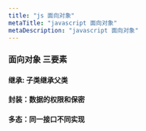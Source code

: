 ```yaml
---
title: "js 面向对象"
metaTitle: "javascript 面向对象"
metaDescription: "javascript 面向对象"
---
```



### 面向对象 三要素

#### 继承: 子类继承父类

#### 封装：数据的权限和保密

#### 多态：同一接口不同实现